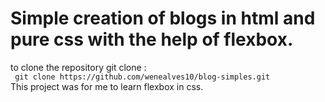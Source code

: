 # Simple creation of blogs in html and pure css with the help of flexbox.
to clone the repository git clone : <br>``` git clone https://github.com/wenealves10/blog-simples.git```<br>
This project was for me to learn flexbox in css.
